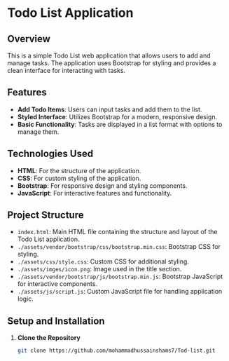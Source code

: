 # Todo List Application

## Overview

This is a simple Todo List web application that allows users to add and manage tasks. The application uses Bootstrap for styling and provides a clean interface for interacting with tasks.

## Features

- **Add Todo Items**: Users can input tasks and add them to the list.
- **Styled Interface**: Utilizes Bootstrap for a modern, responsive design.
- **Basic Functionality**: Tasks are displayed in a list format with options to manage them.

## Technologies Used

- **HTML**: For the structure of the application.
- **CSS**: For custom styling of the application.
- **Bootstrap**: For responsive design and styling components.
- **JavaScript**: For interactive features and functionality.

## Project Structure

- `index.html`: Main HTML file containing the structure and layout of the Todo List application.
- `./assets/vendor/bootstrap/css/bootstrap.min.css`: Bootstrap CSS for styling.
- `./assets/css/style.css`: Custom CSS for additional styling.
- `./assets/imges/icon.png`: Image used in the title section.
- `./assets/vendor/bootstrap/js/bootstrap.min.js`: Bootstrap JavaScript for interactive components.
- `./assets/js/script.js`: Custom JavaScript file for handling application logic.

## Setup and Installation

1. **Clone the Repository**

   ```bash
   git clone https://github.com/mohammadhussainshams7/Tod-list.git
